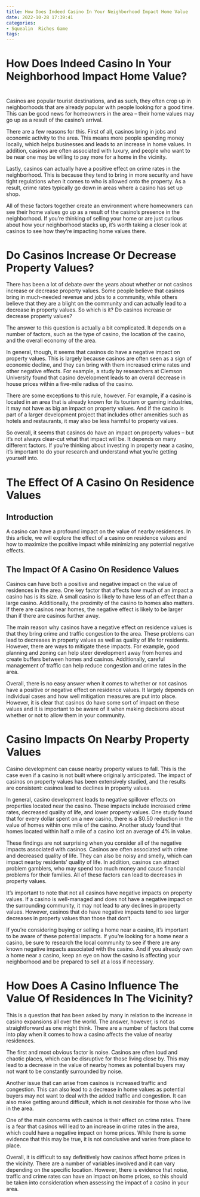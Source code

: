 ```yaml
---
title: How Does Indeed Casino In Your Neighborhood Impact Home Value
date: 2022-10-28 17:39:41
categories:
- Squealin  Riches Game
tags:
---
```



#  How Does Indeed Casino In Your Neighborhood Impact Home Value?

#

Casinos are popular tourist destinations, and as such, they often crop up in neighborhoods that are already popular with people looking for a good time. This can be good news for homeowners in the area – their home values may go up as a result of the casino’s arrival.

There are a few reasons for this. First of all, casinos bring in jobs and economic activity to the area. This means more people spending money locally, which helps businesses and leads to an increase in home values. In addition, casinos are often associated with luxury, and people who want to be near one may be willing to pay more for a home in the vicinity.

Lastly, casinos can actually have a positive effect on crime rates in the neighborhood. This is because they tend to bring in more security and have tight regulations when it comes to who is allowed onto the property. As a result, crime rates typically go down in areas where a casino has set up shop.

All of these factors together create an environment where homeowners can see their home values go up as a result of the casino’s presence in the neighborhood. If you’re thinking of selling your home or are just curious about how your neighborhood stacks up, it’s worth taking a closer look at casinos to see how they’re impacting home values there.

#  Do Casinos Increase Or Decrease Property Values?

There has been a lot of debate over the years about whether or not casinos increase or decrease property values. Some people believe that casinos bring in much-needed revenue and jobs to a community, while others believe that they are a blight on the community and can actually lead to a decrease in property values. So which is it? Do casinos increase or decrease property values?

The answer to this question is actually a bit complicated. It depends on a number of factors, such as the type of casino, the location of the casino, and the overall economy of the area.

In general, though, it seems that casinos do have a negative impact on property values. This is largely because casinos are often seen as a sign of economic decline, and they can bring with them increased crime rates and other negative effects. For example, a study by researchers at Clemson University found that casino development leads to an overall decrease in house prices within a five-mile radius of the casino.

There are some exceptions to this rule, however. For example, if a casino is located in an area that is already known for its tourism or gaming industries, it may not have as big an impact on property values. And if the casino is part of a larger development project that includes other amenities such as hotels and restaurants, it may also be less harmful to property values.

So overall, it seems that casinos do have an impact on property values – but it’s not always clear-cut what that impact will be. It depends on many different factors. If you’re thinking about investing in property near a casino, it’s important to do your research and understand what you’re getting yourself into.

#  The Effect Of A Casino On Residence Values

## Introduction

A casino can have a profound impact on the value of nearby residences. In this article, we will explore the effect of a casino on residence values and how to maximize the positive impact while minimizing any potential negative effects.

## The Impact Of A Casino On Residence Values

Casinos can have both a positive and negative impact on the value of residences in the area. One key factor that affects how much of an impact a casino has is its size. A small casino is likely to have less of an effect than a large casino. Additionally, the proximity of the casino to homes also matters. If there are casinos near homes, the negative effect is likely to be larger than if there are casinos further away.

The main reason why casinos have a negative effect on residence values is that they bring crime and traffic congestion to the area. These problems can lead to decreases in property values as well as quality of life for residents. However, there are ways to mitigate these impacts. For example, good planning and zoning can help steer development away from homes and create buffers between homes and casinos. Additionally, careful management of traffic can help reduce congestion and crime rates in the area.

Overall, there is no easy answer when it comes to whether or not casinos have a positive or negative effect on residence values. It largely depends on individual cases and how well mitigation measures are put into place. However, it is clear that casinos do have some sort of impact on these values and it is important to be aware of it when making decisions about whether or not to allow them in your community.

#  Casino Impacts On Nearby Property Values

Casino development can cause nearby property values to fall. This is the case even if a casino is not built where originally anticipated. The impact of casinos on property values has been extensively studied, and the results are consistent: casinos lead to declines in property values.

In general, casino development leads to negative spillover effects on properties located near the casino. These impacts include increased crime rates, decreased quality of life, and lower property values. One study found that for every dollar spent on a new casino, there is a $0.50 reduction in the value of homes within one mile of the casino. Another study found that homes located within half a mile of a casino lost an average of 4% in value.

These findings are not surprising when you consider all of the negative impacts associated with casinos. Casinos are often associated with crime and decreased quality of life. They can also be noisy and smelly, which can impact nearby residents’ quality of life. In addition, casinos can attract problem gamblers, who may spend too much money and cause financial problems for their families. All of these factors can lead to decreases in property values.

It’s important to note that not all casinos have negative impacts on property values. If a casino is well-managed and does not have a negative impact on the surrounding community, it may not lead to any declines in property values. However, casinos that do have negative impacts tend to see larger decreases in property values than those that don’t.

If you’re considering buying or selling a home near a casino, it’s important to be aware of these potential impacts. If you’re looking for a home near a casino, be sure to research the local community to see if there are any known negative impacts associated with the casino. And if you already own a home near a casino, keep an eye on how the casino is affecting your neighborhood and be prepared to sell at a loss if necessary.

#  How Does A Casino Influence The Value Of Residences In The Vicinity?

This is a question that has been asked by many in relation to the increase in casino expansions all over the world. The answer, however, is not as straightforward as one might think. There are a number of factors that come into play when it comes to how a casino affects the value of nearby residences.

The first and most obvious factor is noise. Casinos are often loud and chaotic places, which can be disruptive for those living close by. This may lead to a decrease in the value of nearby homes as potential buyers may not want to be constantly surrounded by noise.

Another issue that can arise from casinos is increased traffic and congestion. This can also lead to a decrease in home values as potential buyers may not want to deal with the added traffic and congestion. It can also make getting around difficult, which is not desirable for those who live in the area.

One of the main concerns with casinos is their effect on crime rates. There is a fear that casinos will lead to an increase in crime rates in the area, which could have a negative impact on home prices. While there is some evidence that this may be true, it is not conclusive and varies from place to place.

Overall, it is difficult to say definitively how casinos affect home prices in the vicinity. There are a number of variables involved and it can vary depending on the specific location. However, there is evidence that noise, traffic and crime rates can have an impact on home prices, so this should be taken into consideration when assessing the impact of a casino in your area.